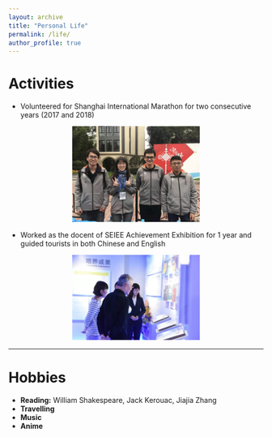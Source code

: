 ```yaml
---
layout: archive
title: "Personal Life"
permalink: /life/
author_profile: true
---
```


# Activities
- Volunteered for Shanghai International Marathon for two consecutive years (2017 and 2018)
<center>
<img src="https://raw.githubusercontent.com/Julia0524/Julia0524.github.io/master/images/volunteer1.jpg" width = "50%"/>
</center>

- Worked as the docent of SEIEE Achievement Exhibition for 1 year and guided tourists in both Chinese and English
<center>
<img src="https://raw.githubusercontent.com/Julia0524/Julia0524.github.io/master/images/docent1.jpg" width = "50%"/>
</center>

------

# Hobbies
- **Reading:** William Shakespeare, Jack Kerouac, Jiajia Zhang
- **Travelling**
- **Music**
- **Anime** 
